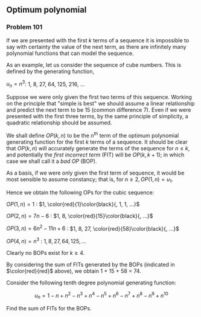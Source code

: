 ﻿## Optimum polynomial
### Problem 101

If we are presented with the first $k$ terms of a sequence it is impossible to say with certainty the value of the next term, as there are infinitely many polynomial functions that can model the sequence.

As an example, let us consider the sequence of cube numbers. This is defined by the generating function,

$u_n = n^3$: 1, 8, 27, 64, 125, 216, ...

Suppose we were only given the first two terms of this sequence. Working on the principle that "simple is best" we should assume a linear relationship and predict the next term to be 15 (common difference 7). Even if we were presented with the first three terms, by the same principle of simplicity, a quadratic relationship should be assumed.

We shall define $OP(k, n)$ to be the $n$<sup>th</sup> term of the optimum polynomial generating function for the first $k$ terms of a sequence. It should be clear that $OP(k, n)$ will accurately generate the terms of the sequence for $n \leq k$, and potentially the *first incorrect term* (FIT) will be $OP(k, k+1)$; in which case we shall call it a *bad OP* (BOP).

As a basis, if we were only given the first term of sequence, it would be most sensible to assume constancy; that is, for $n \geq 2, OP(1, n) = u_1$.

Hence we obtain the following OPs for the cubic sequence:

$OP(1, n) = 1$ : $1, \color{red}{1}\color{black}{, 1, 1, ...}$

$OP(2, n) = 7n−6$ : $1, 8, \color{red}{15}\color{black}{, ...}$

$OP(3, n) = 6n^2−11n+6$ : $1, 8, 27, \color{red}{58}\color{black}{, ...}$

$OP(4, n) = n^3$ : $1, 8, 27, 64, 125, ...$

Clearly no BOPs exist for $k \geq 4$.

By considering the sum of FITs generated by the BOPs (indicated in $\color{red}{red}$ above), we obtain 1 + 15 + 58 = 74.

Consider the following tenth degree polynomial generating function:

$$u_n = 1 − n + n^2 − n^3 + n^4 − n^5 + n^6 − n^7 + n^8 − n^9 + n^{10}$$

Find the sum of FITs for the BOPs.
